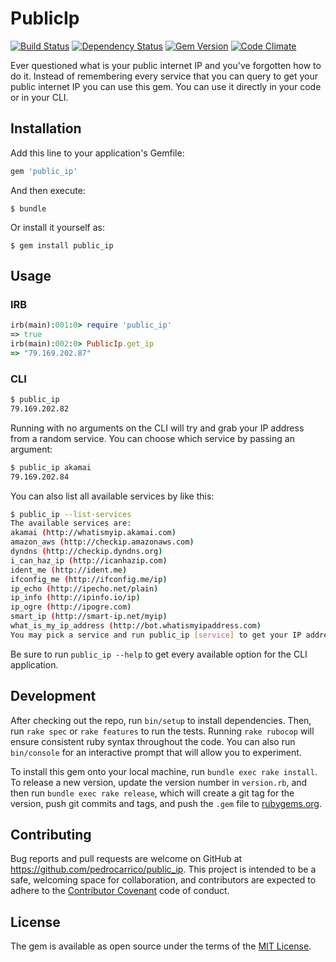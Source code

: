 # PublicIp

[![Build Status](https://secure.travis-ci.org/pedrocarrico/public_ip.png)](http://travis-ci.org/pedrocarrico/public_ip) [![Dependency Status](https://gemnasium.com/pedrocarrico/public_ip.png?travis)](https://gemnasium.com/pedrocarrico/public_ip) [![Gem Version](https://badge.fury.io/rb/public_ip.png)](http://badge.fury.io/rb/public_ip) [![Code Climate](https://codeclimate.com/github/pedrocarrico/public_ip/badges/gpa.svg)](https://codeclimate.com/github/pedrocarrico/public_ip)

Ever questioned what is your public internet IP and you've forgotten how to do it.
Instead of remembering every service that you can query to get your public internet IP you can use this gem.
You can use it directly in your code or in your CLI.

## Installation

Add this line to your application's Gemfile:

```ruby
gem 'public_ip'
```

And then execute:

    $ bundle

Or install it yourself as:

    $ gem install public_ip

## Usage

### IRB

```ruby
irb(main):001:0> require 'public_ip'
=> true
irb(main):002:0> PublicIp.get_ip
=> "79.169.202.87"
```

### CLI

```bash
$ public_ip
79.169.202.82
```

Running with no arguments on the CLI will try and grab your IP address from a random service.
You can choose which service by passing an argument:

```bash
$ public_ip akamai
79.169.202.84
```

You can also list all available services by like this:

```bash
$ public_ip --list-services
The available services are:
akamai (http://whatismyip.akamai.com)
amazon_aws (http://checkip.amazonaws.com)
dyndns (http://checkip.dyndns.org)
i_can_haz_ip (http://icanhazip.com)
ident_me (http://ident.me)
ifconfig_me (http://ifconfig.me/ip)
ip_echo (http://ipecho.net/plain)
ip_info (http://ipinfo.io/ip)
ip_ogre (http://ipogre.com)
smart_ip (http://smart-ip.net/myip)
what_is_my_ip_address (http://bot.whatismyipaddress.com)
You may pick a service and run public_ip [service] to get your IP address from that service
```

Be sure to run `public_ip --help` to get every available option for the CLI application.

## Development

After checking out the repo, run `bin/setup` to install dependencies.
Then, run `rake spec` or `rake features` to run the tests.
Running `rake rubocop` will ensure consistent ruby syntax throughout the code.
You can also run `bin/console` for an interactive prompt that will allow you to experiment.

To install this gem onto your local machine, run `bundle exec rake install`.
To release a new version, update the version number in `version.rb`, and then run `bundle exec rake release`,
which will create a git tag for the version, push git commits and tags, and push the `.gem` file to [rubygems.org](https://rubygems.org).

## Contributing

Bug reports and pull requests are welcome on GitHub at https://github.com/pedrocarrico/public_ip.
This project is intended to be a safe, welcoming space for collaboration, and contributors are expected to adhere to the
[Contributor Covenant](contributor-covenant.org) code of conduct.

## License

The gem is available as open source under the terms of the [MIT License](http://opensource.org/licenses/MIT).
